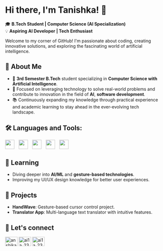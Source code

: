 
# Hi there, I'm Tanishka! 👋  

🎓 **B.Tech Student | Computer Science (AI Specialization)**  
💡 **Aspiring AI Developer | Tech Enthusiast**  

Welcome to my corner of GitHub! I'm passionate about coding, creating innovative solutions, and exploring the fascinating world of artificial intelligence.  

## 🚀 About Me  
- 📍 **3rd Semester B.Tech** student specializing in **Computer Science with Artificial Intelligence**.  
- 💼 Focused on leveraging technology to solve real-world problems and contribute to innovation in the field of **AI**, **software development**.
- 📚 Continuously expanding my knowledge through practical experience and academic learning to stay ahead in the ever-evolving tech landscape.


<!--## 🛠 Skills  
- **Languages**: Python, C, C++
- **Web Development**: HTML, CSS
- **Tools**: Git, STL (C++) -->
## 🛠 **Languages and Tools:**

<p align="left">
  <img src="https://cdn.jsdelivr.net/gh/devicons/devicon/icons/c/c-original.svg" width="30" height="30" style="display: inline; margin-right: 10px;"/>
  <img src="https://cdn.jsdelivr.net/gh/devicons/devicon/icons/css3/css3-original.svg" width="30" height="30" style="display: inline; margin-right: 10px;"/>
  <img src="https://cdn.jsdelivr.net/gh/devicons/devicon/icons/html5/html5-original.svg" width="30" height="30" style="display: inline; margin-right: 10px;"/>
  <img src="https://cdn.jsdelivr.net/gh/devicons/devicon/icons/java/java-original.svg" width="30" height="30" style="display: inline; margin-right: 10px;"/>
  <img src="https://cdn.jsdelivr.net/gh/devicons/devicon/icons/python/python-original.svg" width="30" height="30" style="display: inline; margin-right: 10px;"/>
</p>



## 🌱 Learning  
- Diving deeper into **AI/ML** and **gesture-based technologies**.  
- Improving my UI/UX design knowledge for better user experiences.  

## 🌟 Projects  
- **HandWave**: Gesture-based cursor control project.  
- **Translator App**: Multi-language text translator with intuitive features.  

## 🤝 Let's connect
<p align="left">
    <a href="https://www.linkedin.com/in/tanishkagupta19/" target="blank"><img align="center" src="https://raw.githubusercontent.com/rahuldkjain/github-profile-readme-generator/master/src/images/icons/Social/linked-in-alt.svg" alt="anshika-patel-371014321" height="30" width="40" /></a>
    <a href="https://www.hackerrank.com/2311736_AI1C" target="blank"><img align="center" src="https://raw.githubusercontent.com/rahuldkjain/github-profile-readme-generator/master/src/images/icons/Social/hackerrank.svg" alt="ai1a_2310643" height="30" width="40" /></a>
    <a href="https://leetcode.com/u/tanishkagupta-19/" target="blank"><img align="center" src="https://raw.githubusercontent.com/rahuldkjain/github-profile-readme-generator/master/src/images/icons/Social/leet-code.svg" alt="ai1a_2310643" height="30" width="40" /></a>
</p>


